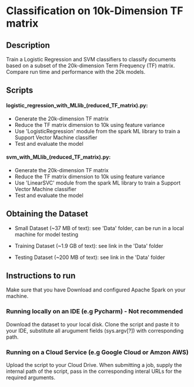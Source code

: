 # Classification on 10k-Dimension TF matrix

## Description

Train a Logistic Regression and SVM classifiers to classify documents based on a subset of the 20k-dimension Term Frequency (TF) matrix. Compare run time and performance with the 20k models. 


## Scripts

#### logistic_regression_with_MLlib_(reduced_TF_matrix).py: 
* Generate the 20k-dimension TF matrix
* Reduce the TF matrix dimension to 10k using feature variance 
* Use 'LogisticRegression' module from the spark ML library to train a Support Vector Machine classifier
* Test and evaluate the model


#### svm_with_MLlib_(reduced_TF_matrix).py: 
* Generate the 20k-dimension TF matrix
* Reduce the TF matrix dimension to 10k using feature variance 
* Use 'LinearSVC' module from the spark ML library to train a Support Vector Machine classifier
* Test and evaluate the model


## Obtaining the Dataset

* Small Dataset (~37 MB of text): see 'Data' folder, can be run in a local machine for model testing

* Training Dataset (~1.9 GB of text): see link in the 'Data' folder

* Testing Dataset (~200 MB of text): see link in the 'Data' folder


## Instructions to run

Make sure that you have Download and configured Apache Spark on your machine. 

### Running locally on an IDE (e.g Pycharm) - Not recommended
Download the dataset to your local disk. Clone the script and paste it to your IDE, substitute all arugument fields (sys.argv[?]) with corresponding path.

### Running on a Cloud Service (e.g Google Cloud or Amzon AWS)
Upload the script to your Cloud Drive. When submitting a job, supply the internal path of the script, pass in the corresponding interal URLs for the required arguments. 
